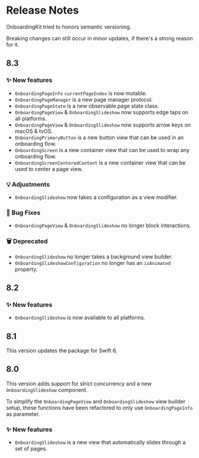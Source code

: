 # Release Notes

OnboardingKit tried to honors semantic versioning.

Breaking changes can still occur in minor updates, if there's a strong reason for it.



## 8.3

### ✨ New features

* `OnboardingPageInfo` `currentPageIndex` is now mutable.
* `OnboardingPageManager` is a new page manager protocol.
* `OnboardingPageState` is a new observable page state class.
* `OnboardingPageView` & `OnboardingSlideshow` now supports edge taps on all platforms.
* `OnboardingPageView` & `OnboardingSlideshow` now supports arrow keys on macOS & tvOS.
* `OnboardingPrimaryButton` is a new button view that can be used in an onboarding flow.
* `OnboardingScreen` is a new container view that can be used to wrap any onboarding flow.  
* `OnboardingScreenCenteredContent` is a new container view that can be used to center a page view.  

### 💡 Adjustments

* `OnboardingSlideshow` now takes a configuration as a view modifier.

### 🐛 Bug Fixes

* `OnboardingPageView` & `OnboardingSlideshow` no longer block interactions.

### 🗑️ Deprecated

* `OnboardingSlideshow` no longer takes a background view builder.
* `OnboardingSlideshowConfiguration` no longer has an `isAnimated` property.



## 8.2

### ✨ New features

* `OnboardingSlideshow` is now available to all platforms. 



## 8.1

This version updates the package for Swift 6.



## 8.0

This version adds support for strict concurrency and a new `OnboardingSlideshow` component.

To simplify the `OnboardingPageView` and `OnboardingSlideshow` view builder setup, these functions have been refactored to only use `OnboardingPageInfo` as parameter.

### ✨ New features

* `OnboardingSlideshow` is a new view that automatically slides through a set of pages. 
